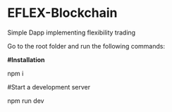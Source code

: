 # EFLEX-Blockchain

Simple Dapp implementing flexibility trading

Go to the root folder and run the following commands:

<b>#Installation</b>

npm i

#Start a development server

npm run dev

